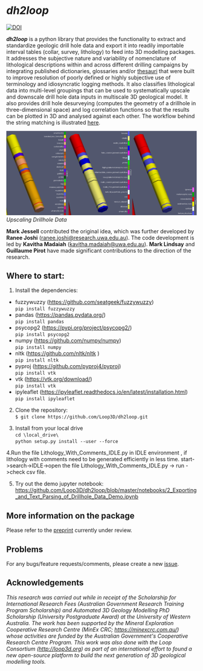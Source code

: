 # *dh2loop* <br> 
[![DOI](https://zenodo.org/badge/243455612.svg)](https://zenodo.org/badge/latestdoi/243455612)

***dh2loop*** is a python library that provides the functionality to extract and standardize geologic drill hole data and export it into readily importable interval tables (collar, survey, lithology) to feed into 3D modelling packages. It addresses the subjective nature and variability of nomenclature of lithological descriptions within and across different drilling campaigns by integrating published dictionaries, glossaries and/or [thesauri](https://github.com/Loop3D/dh2loop/blob/master/thesauri.md) that were built to improve resolution of poorly defined or highly subjective use of terminology and idiosyncratic logging methods. It also classifies lithological data into multi-level groupings that can be used to systematically upscale and downscale drill hole data inputs in multiscale 3D geological model. It also provides drill hole desurveying (computes the geometry of a drillhole in three-dimensional space) and log correlation functions so that the results can be plotted in 3D and analysed against each other. The workflow behind the string matching is illustrated [here](images/fig07.png). 

![Upscaling Drillhole Data](images/drillholes2.png)
*Upscaling Drillhole Data*

**Mark Jessell** contributed the original idea, which was further developed by **Ranee Joshi** (ranee.joshi@research.uwa.edu.au). The code development is led by **Kavitha Madaiah** (kavitha.madaiah@uwa.edu.au). **Mark Lindsay** and **Guillaume Pirot** have made significant contributions to the direction of the research. 

## Where to start:
  
1. Install the dependencies:
- fuzzywuzzy (https://github.com/seatgeek/fuzzywuzzy) <br>
`pip install fuzzywuzzy` <br>
- pandas (https://pandas.pydata.org/)  <br>
`pip install pandas` <br>
- psycopg2 (https://pypi.org/project/psycopg2/)  <br>
`pip install psycopg2` <br>
- numpy (https://github.com/numpy/numpy)  <br>
`pip install numpy` <br>
- nltk (https://github.com/nltk/nltk )  <br>
`pip install nltk` <br>
- pyproj (https://github.com/pyproj4/pyproj)  <br>
`pip install vtk`  <br>
- vtk (https://vtk.org/download/)  <br>
`pip install vtk`  <br>
- ipyleaflet (https://ipyleaflet.readthedocs.io/en/latest/installation.html)  <br>
`pip install ipyleaflet`  <br>

2. Clone the repository: <br>
`$ git clone https://github.com/Loop3D/dh2loop.git`

3. Install from your local drive <br>
`cd \local_drive\` <br>
`python setup.py install --user --force`

4.Run the file Lithology_With_Comments_IDLE.py in IDLE environment , if lithology with comments need to be generated efficiently in less time.
start->search->IDLE->open the file Lithology_With_Comments_IDLE.py -> run ->check csv file.

5. Try out the demo jupyter notebook:
https://github.com/Loop3D/dh2loop/blob/master/notebooks/2_Exporting_and_Text_Parsing_of_Drillhole_Data_Demo.ipynb

## More information on the package
Please refer to the [preprint](https://gmd.copernicus.org/preprints/gmd-2020-391/) currently under review.

## Problems
For any bugs/feature requests/comments, please create a new [issue](https://github.com/Loop3D/dh2loop/issues). 

## Acknowledgements
*This research was carried out while in receipt of the Scholarship for International Research Fees (Australian Government Research Training Program Scholarship) and Automated 3D Geology Modelling PhD Scholarship (University Postgraduate Award) at the University of Western Australia. The work has been supported by the Mineral Exploration Cooperative Research Centre (MinEx CRC; https://minexcrc.com.au/) whose activities are funded by the Australian Government's Cooperative Research Centre Program. This work was also done with the Loop Consortium (http://loop3d.org) as part of an international effort to found a new open-source platform to build the next generation of 3D geological modelling tools.*
